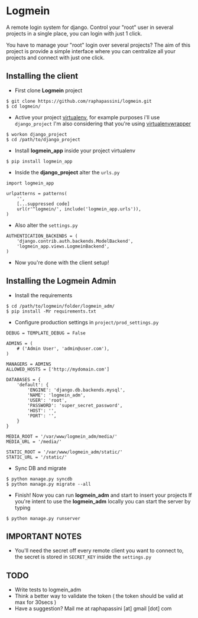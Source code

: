 Logmein
=======

A remote login system for django. Control your "root" user in several projects in a single place, you can login with just 1 click.

You have to manage your "root" login over several projects? The aim of this project is provide a simple interface where you can centralize all your projects and connect with just one click.

Installing the client
---------------------

* First clone **Logmein** project

```
$ git clone https://github.com/raphapassini/logmein.git
$ cd logmein/
```

* Active your project [virtualenv](https://pypi.python.org/pypi/virtualenv), for example purposes i'll use ```django_project```
  I'm also considering that you're using [virtualenvwrapper](http://virtualenvwrapper.readthedocs.org/en/latest/)

```
$ workon django_project
$ cd /path/to/django_project
```

* Install **logmein_app** inside your project virtualenv

```
$ pip install logmein_app
```

* Inside the **django_project** alter the ```urls.py```

```
import logmein_app

urlpatterns = patterns(
    '',
    [...suppressed code]
    url(r'^logmein/', include('logmein_app.urls')),
)
```

* Also alter the ```settings.py```

```
AUTHENTICATION_BACKENDS = (
    'django.contrib.auth.backends.ModelBackend',
    'logmein_app.views.LogmeinBackend',
)
```

* Now you're done with the client setup!


Installing the Logmein Admin
----------------------------

* Install the requirements

```
$ cd /path/to/logmein/folder/logmein_adm/
$ pip install -Mr requirements.txt
```

* Configure production settings in ```project/prod_settings.py```

```
DEBUG = TEMPLATE_DEBUG = False

ADMINS = (
    # ('Admin User', 'admin@user.com'),
)

MANAGERS = ADMINS
ALLOWED_HOSTS = ['http://mydomain.com']

DATABASES = {
    'default': {
        'ENGINE': 'django.db.backends.mysql',
        'NAME': 'logmein_adm',
        'USER': 'root',
        'PASSWORD': 'super_secret_password',
        'HOST': '',
        'PORT': '',
    }
}

MEDIA_ROOT = '/var/www/logmein_adm/media/'
MEDIA_URL = '/media/'

STATIC_ROOT = '/var/www/logmein_adm/static/'
STATIC_URL = '/static/'
```

* Sync DB and migrate

```
$ python manage.py syncdb
$ python manage.py migrate --all
```

* Finish! Now you can run **logmein_adm** and start to insert your projects
  If you're intent to use the **logmein_adm** locally you can start the server by typing
```
$ python manage.py runserver
```

IMPORTANT NOTES
-------------------

* You'll need the secret off every remote client you want to connect to, the secret is stored in ```SECRET_KEY``` inside   the ```settings.py```

TODO
----

* Write tests to logmein_adm
* Think a better way to validate the token ( the token should be valid at max for 30secs )
* Have a suggestion? Mail me at raphapassini [at] gmail [dot] com
